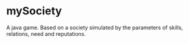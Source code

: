 # mySociety
A java game. Based on a society simulated by the parameters of skills, relations, need and reputations.
